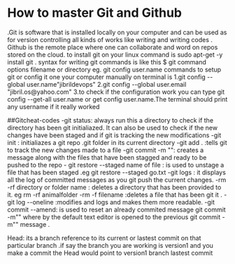 <h1>How to master Git and Github </h1>

<p>
.Git is software that is installed locally on your computer and can be used as for version controlling all kinds of works like writing and writing codes .
Github is the remote place where one can collaborate and word on repos stored on the cloud.
to install git on your linux command is sudo apt-get -y install git .
<bold> syntax for writing git commands is like this  $ git command options filename or directory eg. git config user.name</bold>
commands to setup git or config it one your computer manually on terminal is 1.git config --global user.name"jibrildevops"
2.git config --global user.email "jibril.os@yahoo.com"
3.to check if the configuration work you can type git config --get-all user.name or get config user.name.The terminal should 
print any username if it really worked  
</p>
##Gitcheat-codes
-git status: always run this a directory to check if the  directory has been git initialiazed. It can also be used 
to check  if the new changes have been staged and if git is tracking the new modifications 
-git init : initialiazes a git repo .git folder in its current directory
-git add . :tells git to track the new changes made to a file 
-git commit  -m "": creates a message along with the files that have been stagged and ready to be pushed to the repo
- git restore --staged name of file : is used to unstage a file that has been staged .eg git restore --staged go.txt
-git logs : it displays all the log of committed messages as you git push the current changes.
-rm -rf  directory or folder name : deletes a directory that has been provided to it. eg rm -rf  animalfolder
-rm -f  filename :deletes a file that has been git it . 
-git log --oneline :modifies and logs and makes them more readable.
-git commit  --amend: is used to reset an already  commited message  git commit -m"" where by the default text editor is opened to the previous git commit -m"" message  .

<p> Head: its a branch reference to its current or lastest commit on that particular branch .if say the branch you are working is 
version1 and you make a commit the  Head would point to version1 branch lastest commit </p>
